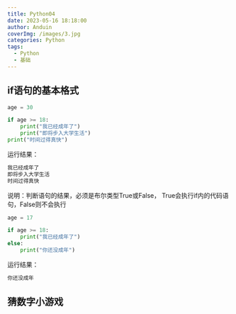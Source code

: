 ```yaml
---
title: Python04
date: 2023-05-16 18:18:00
author: Anduin
coverImg: /images/3.jpg
categories: Python
tags:
  - Python
  - 基础
---
```


## if语句的基本格式
```python
age = 30

if age >= 18:
    print("我已经成年了")
    print("即将步入大学生活")
print("时间过得真快")
```
运行结果：
```bash
我已经成年了
即将步入大学生活
时间过得真快
```
说明：判断语句的结果，必须是布尔类型True或False，
True会执行if内的代码语句，False则不会执行
```python
age = 17

if age >= 18:
    print("我已经成年了")
else:
    print("你还没成年")
```
运行结果：
```bash
你还没成年
```
## 猜数字小游戏



